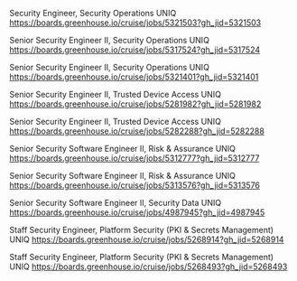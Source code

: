 Security Engineer, Security Operations UNIQ https://boards.greenhouse.io/cruise/jobs/5321503?gh_jid=5321503

Senior Security Engineer II, Security Operations UNIQ https://boards.greenhouse.io/cruise/jobs/5317524?gh_jid=5317524

Senior Security Engineer II, Security Operations UNIQ https://boards.greenhouse.io/cruise/jobs/5321401?gh_jid=5321401

Senior Security Engineer II, Trusted Device Access UNIQ https://boards.greenhouse.io/cruise/jobs/5281982?gh_jid=5281982

Senior Security Engineer II, Trusted Device Access UNIQ https://boards.greenhouse.io/cruise/jobs/5282288?gh_jid=5282288

Senior Security Software Engineer II, Risk & Assurance UNIQ https://boards.greenhouse.io/cruise/jobs/5312777?gh_jid=5312777

Senior Security Software Engineer II, Risk & Assurance UNIQ https://boards.greenhouse.io/cruise/jobs/5313576?gh_jid=5313576

Senior Security Software Engineer II, Security Data  UNIQ https://boards.greenhouse.io/cruise/jobs/4987945?gh_jid=4987945

Staff Security Engineer, Platform Security (PKI & Secrets Management) UNIQ https://boards.greenhouse.io/cruise/jobs/5268914?gh_jid=5268914

Staff Security Engineer, Platform Security (PKI & Secrets Management) UNIQ https://boards.greenhouse.io/cruise/jobs/5268493?gh_jid=5268493

